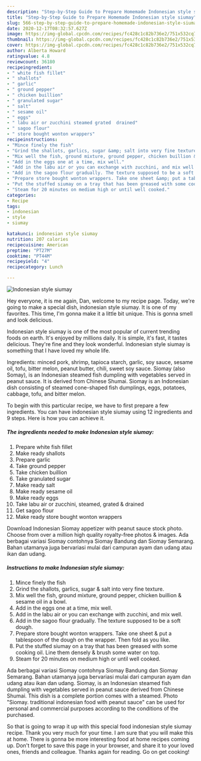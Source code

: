 ```yaml
---
description: "Step-by-Step Guide to Prepare Homemade Indonesian style siumay"
title: "Step-by-Step Guide to Prepare Homemade Indonesian style siumay"
slug: 566-step-by-step-guide-to-prepare-homemade-indonesian-style-siumay
date: 2020-12-17T08:32:57.627Z
image: https://img-global.cpcdn.com/recipes/fc428c1c82b736e2/751x532cq70/indonesian-style-siumay-recipe-main-photo.jpg
thumbnail: https://img-global.cpcdn.com/recipes/fc428c1c82b736e2/751x532cq70/indonesian-style-siumay-recipe-main-photo.jpg
cover: https://img-global.cpcdn.com/recipes/fc428c1c82b736e2/751x532cq70/indonesian-style-siumay-recipe-main-photo.jpg
author: Alberta Howard
ratingvalue: 4.8
reviewcount: 36180
recipeingredient:
- " white fish fillet"
- " shallots"
- " garlic"
- " ground pepper"
- " chicken buillion"
- " granulated sugar"
- " salt"
- " sesame oil"
- " eggs"
- " labu air or zucchini steamed grated  drained"
- " sagoo flour"
- " store bought wonton wrappers"
recipeinstructions:
- "Mince finely the fish"
- "Grind the shallots, garlics, sugar &amp; salt into very fine texture."
- "Mix well the fish, ground mixture, ground pepper, chicken buillion &amp; sesame oil in a bowl."
- "Add in the eggs one at a time, mix well."
- "Add in the labu air or you can exchange with zucchini, and mix well."
- "Add in the sagoo flour gradually. The texture supposed to be a soft dough."
- "Prepare store bought wonton wrappers. Take one sheet &amp; put a tablespoon of the dough on the wrapper. Then fold as you like."
- "Put the stuffed siumay on a tray that has been greased with some cooking oil. Line them densely &amp; brush some water on top."
- "Steam for 20 minutes on medium high or until well cooked."
categories:
- Recipe
tags:
- indonesian
- style
- siumay

katakunci: indonesian style siumay 
nutrition: 207 calories
recipecuisine: American
preptime: "PT27M"
cooktime: "PT44M"
recipeyield: "4"
recipecategory: Lunch

---
```



![Indonesian style siumay](https://img-global.cpcdn.com/recipes/fc428c1c82b736e2/751x532cq70/indonesian-style-siumay-recipe-main-photo.jpg)

Hey everyone, it is me again, Dan, welcome to my recipe page. Today, we're going to make a special dish, indonesian style siumay. It is one of my favorites. This time, I'm gonna make it a little bit unique. This is gonna smell and look delicious.

Indonesian style siumay is one of the most popular of current trending foods on earth. It's enjoyed by millions daily. It is simple, it's fast, it tastes delicious. They're fine and they look wonderful. Indonesian style siumay is something that I have loved my whole life.

Ingredients: minced pork, shrimp, tapioca starch, garlic, soy sauce, sesame oil, tofu, bitter melon, peanut butter, chili, sweet soy sauce. Siomay (also Somay), is an Indonesian steamed fish dumpling with vegetables served in peanut sauce. It is derived from Chinese Shumai. Siomay is an Indonesian dish consisting of steamed cone-shaped fish dumplings, eggs, potatoes, cabbage, tofu, and bitter melon.


To begin with this particular recipe, we have to first prepare a few ingredients. You can have indonesian style siumay using 12 ingredients and 9 steps. Here is how you can achieve it.

<!--inarticleads1-->

##### The ingredients needed to make Indonesian style siumay:

1. Prepare  white fish fillet
1. Make ready  shallots
1. Prepare  garlic
1. Take  ground pepper
1. Take  chicken buillion
1. Take  granulated sugar
1. Make ready  salt
1. Make ready  sesame oil
1. Make ready  eggs
1. Take  labu air or zucchini, steamed, grated &amp; drained
1. Get  sagoo flour
1. Make ready  store bought wonton wrappers


Download Indonesian Siomay appetizer with peanut sauce stock photo. Choose from over a million high quality royalty-free photos &amp; images. Ada berbagai variasi Siomay contohnya Siomay Bandung dan Siomay Semarang. Bahan utamanya juga bervariasi mulai dari campuran ayam dan udang atau ikan dan udang. 

<!--inarticleads2-->

##### Instructions to make Indonesian style siumay:

1. Mince finely the fish
1. Grind the shallots, garlics, sugar &amp; salt into very fine texture.
1. Mix well the fish, ground mixture, ground pepper, chicken buillion &amp; sesame oil in a bowl.
1. Add in the eggs one at a time, mix well.
1. Add in the labu air or you can exchange with zucchini, and mix well.
1. Add in the sagoo flour gradually. The texture supposed to be a soft dough.
1. Prepare store bought wonton wrappers. Take one sheet &amp; put a tablespoon of the dough on the wrapper. Then fold as you like.
1. Put the stuffed siumay on a tray that has been greased with some cooking oil. Line them densely &amp; brush some water on top.
1. Steam for 20 minutes on medium high or until well cooked.


Ada berbagai variasi Siomay contohnya Siomay Bandung dan Siomay Semarang. Bahan utamanya juga bervariasi mulai dari campuran ayam dan udang atau ikan dan udang. Siomay, is an Indonesian steamed fish dumpling with vegetables served in peanut sauce derived from Chinese Shumai. This dish is a complete portion comes with a steamed. Photo &#34;Siomay. traditional indonesian food with peanut sauce&#34; can be used for personal and commercial purposes according to the conditions of the purchased. 

So that is going to wrap it up with this special food indonesian style siumay recipe. Thank you very much for your time. I am sure that you will make this at home. There is gonna be more interesting food at home recipes coming up. Don't forget to save this page in your browser, and share it to your loved ones, friends and colleague. Thanks again for reading. Go on get cooking!
